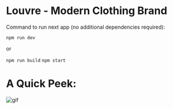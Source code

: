 # Louvre - Modern Clothing Brand

Command to run next app (no additional dependencies required):

`npm run dev`

or

`npm run build`
`npm start`

# A Quick Peek:

![gif](./Louvre_demo.gif)
